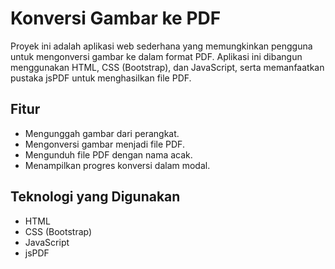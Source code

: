 # Konversi Gambar ke PDF

Proyek ini adalah aplikasi web sederhana yang memungkinkan pengguna untuk mengonversi gambar ke dalam format PDF. Aplikasi ini dibangun menggunakan HTML, CSS (Bootstrap), dan JavaScript, serta memanfaatkan pustaka jsPDF untuk menghasilkan file PDF.

## Fitur

- Mengunggah gambar dari perangkat.
- Mengonversi gambar menjadi file PDF.
- Mengunduh file PDF dengan nama acak.
- Menampilkan progres konversi dalam modal.

## Teknologi yang Digunakan

- HTML
- CSS (Bootstrap)
- JavaScript
- jsPDF
